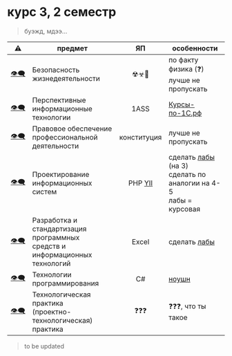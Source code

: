 # курс 3, 2 семестр

> буэжд, мдээ...

 ⚠ | предмет | ЯП | особенности
---|---------|:--:|-------------
 [👁‍🗨]() | Безопасность жизнедеятельности | ☢☣💩 | по факту физика (❓)<br />лучше не пропускать
 [👁‍🗨]() | Перспективные информационные технологии | 1ASS | [Курсы-по-1С.рф](https://курсы-по-1с.рф/free/programming-in-1c-in-21-days/final-all-in-one/)
 [👁‍🗨]() | Правовое обеспечение профессиональной<br />деятельности | конституция | лучше не пропускать
 [👁‍🗨]() | Проектирование информационных систем | PHP [YII](https://www.yiiframework.com/) | сделать [лабы](./ПИС) (на 3)<br />сделать по аналогии на 4-5<br />лабы = курсовая
 [👁‍🗨]() | Разработка и стандартизация программных<br />средств и информационных технологий | Excel | сделать [лабы](./РИСПСИИТ)
 [👁‍🗨](https://github.com/GlitchPunkWTF/tp3.2) | Технологии программирования | C# | [ноушн](https://faithful-meteoroid-8fd.notion.site/C-5a6b62ab33084016b786ed564864d7f0)
 [👁‍🗨]() | Технологическая практика<br />(проектно-технологическая) практика | ❓❓❓ | ❓❓❓, что ты такое

> to be updated
